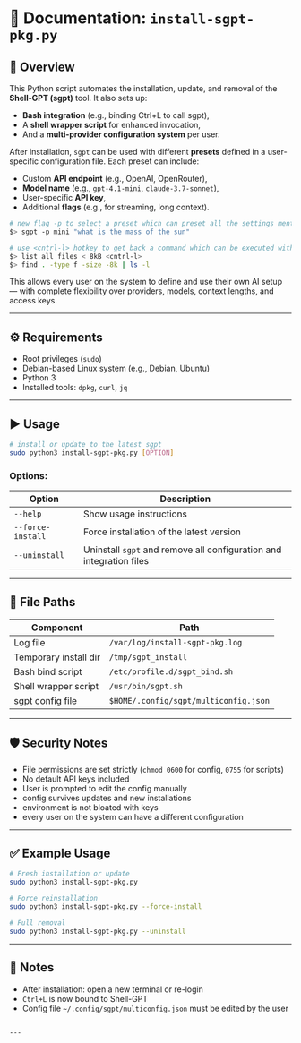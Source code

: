 # 📄 Documentation: `install-sgpt-pkg.py`

## 📌 Overview

This Python script automates the installation, update, and removal of the **Shell-GPT (sgpt)** tool. It also sets up:

- **Bash integration** (e.g., binding Ctrl+L to call sgpt),
- A **shell wrapper script** for enhanced invocation,
- And a **multi-provider configuration system** per user.

After installation, `sgpt` can be used with different **presets** defined in a user-specific configuration file. Each preset can include:

- Custom **API endpoint** (e.g., OpenAI, OpenRouter),
- **Model name** (e.g., `gpt-4.1-mini`, `claude-3.7-sonnet`),
- User-specific **API key**,
- Additional **flags** (e.g., for streaming, long context).

```bash
# new flag -p to select a preset which can preset all the settings mentioned above 
$> sgpt -p mini "what is the mass of the sun"

# use <cntrl-l> hotkey to get back a command which can be executed with just pressing enter : 
$> list all files < 8kB <cntrl-l>
$> find . -type f -size -8k | ls -l
```


This allows every user on the system to define and use their own AI setup — with complete flexibility over providers, models, context lengths, and access keys.

---

## ⚙️ Requirements

- Root privileges (`sudo`)
- Debian-based Linux system (e.g., Debian, Ubuntu)
- Python 3
- Installed tools: `dpkg`, `curl`, `jq`

---

## ▶️ Usage

```bash
# install or update to the latest sgpt
sudo python3 install-sgpt-pkg.py [OPTION]
```

### Options:

| Option            | Description                                                         |
|-------------------|---------------------------------------------------------------------|
| `--help`          | Show usage instructions                                             |
| `--force-install` | Force installation of the latest version                            |
| `--uninstall`     | Uninstall `sgpt` and remove all configuration and integration files |

---

## 📁 File Paths

| Component             | Path                                    |
|-----------------------|-----------------------------------------|
| Log file              | `/var/log/install-sgpt-pkg.log`         |
| Temporary install dir | `/tmp/sgpt_install`                     |
| Bash bind script      | `/etc/profile.d/sgpt_bind.sh`           |
| Shell wrapper script  | `/usr/bin/sgpt.sh`                      |
| sgpt config file      | `$HOME/.config/sgpt/multiconfig.json`   |

---

## 🛡️ Security Notes

- File permissions are set strictly (`chmod 0600` for config, `0755` for scripts)
- No default API keys included
- User is prompted to edit the config manually
- config survives updates and new installations
- environment is not bloated with keys
- every user on the system can have a different configuration

---

## ✅ Example Usage

```bash
# Fresh installation or update
sudo python3 install-sgpt-pkg.py

# Force reinstallation
sudo python3 install-sgpt-pkg.py --force-install

# Full removal
sudo python3 install-sgpt-pkg.py --uninstall
```

---

## 📌 Notes

- After installation: open a new terminal or re-login  
- `Ctrl+L` is now bound to Shell-GPT  
- Config file `~/.config/sgpt/multiconfig.json` must be edited by the user

```

---
